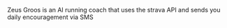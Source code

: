 Zeus Groos is an AI running coach that uses the strava API and sends you daily encouragement via SMS
